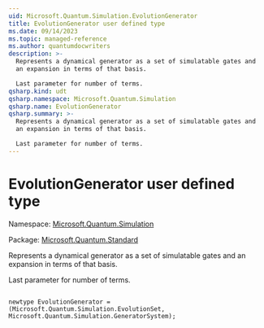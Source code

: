 ```yaml
---
uid: Microsoft.Quantum.Simulation.EvolutionGenerator
title: EvolutionGenerator user defined type
ms.date: 09/14/2023
ms.topic: managed-reference
ms.author: quantumdocwriters
description: >-
  Represents a dynamical generator as a set of simulatable gates and
  an expansion in terms of that basis.

  Last parameter for number of terms.
qsharp.kind: udt
qsharp.namespace: Microsoft.Quantum.Simulation
qsharp.name: EvolutionGenerator
qsharp.summary: >-
  Represents a dynamical generator as a set of simulatable gates and
  an expansion in terms of that basis.

  Last parameter for number of terms.
---
```


# EvolutionGenerator user defined type

Namespace: [Microsoft.Quantum.Simulation](xref:Microsoft.Quantum.Simulation)

Package: [Microsoft.Quantum.Standard](https://nuget.org/packages/Microsoft.Quantum.Standard)


Represents a dynamical generator as a set of simulatable gates andan expansion in terms of that basis.Last parameter for number of terms.

```qsharp

newtype EvolutionGenerator = (Microsoft.Quantum.Simulation.EvolutionSet, Microsoft.Quantum.Simulation.GeneratorSystem);
```

